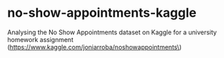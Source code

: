 # no-show-appointments-kaggle
Analysing the No Show Appointments dataset on Kaggle for a university homework assignment (https://www.kaggle.com/joniarroba/noshowappointments\)
